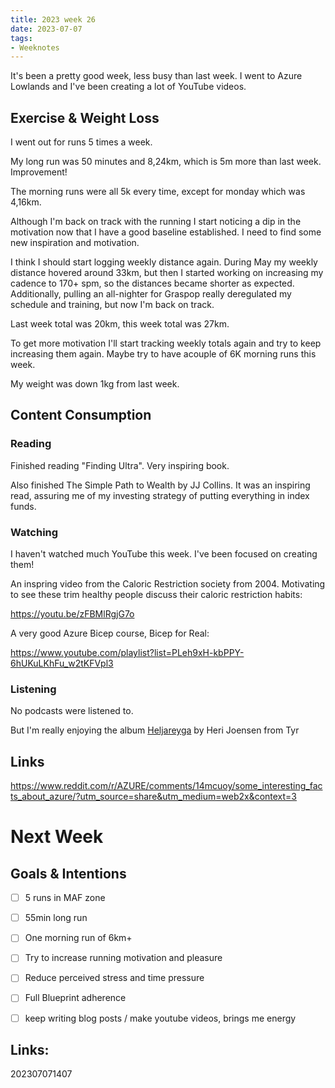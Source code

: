 ```yaml
---
title: 2023 week 26
date: 2023-07-07
tags:
- Weeknotes
---
```


It's been a pretty good week, less busy than last week. I went to Azure Lowlands and I've been creating a lot of YouTube videos.

## Exercise & Weight Loss

I went out for runs 5 times a week. 

My long run was 50 minutes and 8,24km, which is 5m more than last week. Improvement!

The morning runs were all 5k every time, except for monday which was 4,16km. 

Although I'm back on track with the running I start noticing a dip in the motivation now that I have a good baseline established. I need to find some new inspiration and motivation.

I think I should start logging weekly distance again. During May my weekly distance hovered around 33km, but then I started working on increasing my cadence to 170+ spm, so the distances became shorter as expected. Additionally, pulling an all-nighter for Graspop really deregulated my schedule and training, but now I'm back on track.

Last week total was 20km, this week total was 27km. 

To get more motivation I'll start tracking weekly totals again and try to keep increasing them again. Maybe try to have acouple of 6K morning runs this week.

My weight was down 1kg from last week.

## Content Consumption

### Reading

Finished reading "Finding Ultra". Very inspiring book.

Also finished The Simple Path to Wealth by JJ Collins. It was an inspiring read, assuring me of my investing strategy of putting everything in index funds.

### Watching

I haven't watched much YouTube this week. I've been focused on creating them!

An inspring video from the Caloric Restriction society from 2004. Motivating to see these trim healthy people discuss their caloric restriction habits:

https://youtu.be/zFBMlRgjG7o

A very good Azure Bicep course, Bicep for Real:

https://www.youtube.com/playlist?list=PLeh9xH-kbPPY-6hUKuLKhFu_w2tKFVpl3

### Listening

No podcasts were listened to.

But I'm really enjoying the album [Heljareyga](https://www.metalmusicarchives.com/artist/heljareyga) by Heri Joensen from Tyr

## Links

https://www.reddit.com/r/AZURE/comments/14mcuoy/some_interesting_facts_about_azure/?utm_source=share&utm_medium=web2x&context=3

# Next Week

## Goals & Intentions

- [ ] 5 runs in MAF zone
- [ ] 55min long run
- [ ] One morning run of 6km+
- [ ] Try to increase running motivation and pleasure
- [ ] Reduce perceived stress and time pressure
- [ ] Full Blueprint adherence
- [ ] keep writing blog posts / make youtube videos, brings me energy


## Links:

202307071407
